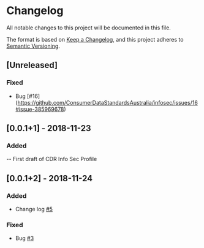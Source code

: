 # Changelog
All notable changes to this project will be documented in this file.

The format is based on [Keep a Changelog](https://keepachangelog.com/en/1.0.0/),
and this project adheres to [Semantic Versioning](https://semver.org/spec/v2.0.0.html).

## [Unreleased]

### Fixed

- Bug [#16] (https://github.com/ConsumerDataStandardsAustralia/infosec/issues/16#issue-385969678)

## [0.0.1+1] - 2018-11-23
### Added
-- First draft of CDR Info Sec Profile

## [0.0.1+2] - 2018-11-24
### Added
- Change log [#5](https://github.com/ConsumerDataStandardsAustralia/infosec/issues/5#issue-383941280)

### Fixed
- Bug [#3](https://github.com/ConsumerDataStandardsAustralia/infosec/issues/3#issue-383940895)
